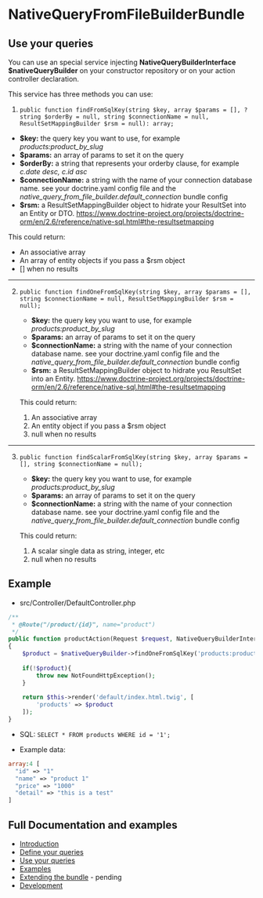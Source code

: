 NativeQueryFromFileBuilderBundle
================================

Use your queries
----------------

You can use an special service injecting **NativeQueryBuilderInterface $nativeQueryBuilder** 
on your constructor repository or on your action controller declaration.

This service has three methods you can use:

1. `public function findFromSqlKey(string $key, array $params = [], ?string $orderBy = null, string $connectionName = null, ResultSetMappingBuilder $rsm = null): array;`

  - **$key:** the query key you want to use, for example *products:product_by_slug*
  - **$params:** an array of params to set it on the query
  - **$orderBy:** a string that represents your orderby clause, for example *c.date desc, c.id asc*
  - **$connectionName:** a string with the name of your connection database name. see your doctrine.yaml config file and the *native_query_from_file_builder.default_connection* bundle config 
  - **$rsm:** a ResultSetMappingBuilder object to hidrate your ResultSet into an Entity or DTO. https://www.doctrine-project.org/projects/doctrine-orm/en/2.6/reference/native-sql.html#the-resultsetmapping

  This could return:

  - An associative array
  - An array of entity objects if you pass a $rsm object
  - [] when no results

---

2. `public function findOneFromSqlKey(string $key, array $params = [], string $connectionName = null, ResultSetMappingBuilder $rsm = null);`

      - **$key:** the query key you want to use, for example *products:product_by_slug*
      - **$params:** an array of params to set it on the query
      - **$connectionName:** a string with the name of your connection database name. see your doctrine.yaml config file and the *native_query_from_file_builder.default_connection* bundle config
      - **$rsm:** a ResultSetMappingBuilder object to hidrate you ResultSet into an Entity. https://www.doctrine-project.org/projects/doctrine-orm/en/2.6/reference/native-sql.html#the-resultsetmapping

      This could return:

      1. An associative array 
      2. An entity object if you pass a $rsm object
      3. null when no results

---

3. `public function findScalarFromSqlKey(string $key, array $params = [], string $connectionName = null);`

   - **$key:** the query key you want to use, for example *products:product_by_slug*
   - **$params:** an array of params to set it on the query
   - **$connectionName:** a string with the name of your connection database name. see your doctrine.yaml config file and the *native_query_from_file_builder.default_connection* bundle config

   This could return:

   1. A scalar single data as string, integer, etc
   2. null when no results

## Example

- src/Controller/DefaultController.php

```php
/**
 * @Route("/product/{id}", name="product")
 */
public function productAction(Request $request, NativeQueryBuilderInterface $nativeQueryBuilder, $id)
{
    $product = $nativeQueryBuilder->findOneFromSqlKey('products:product_by_slug', ['id' => $id]);
    
    if(!$product){
        throw new NotFoundHttpException();
    }
    
    return $this->render('default/index.html.twig', [
        'products' => $product
    ]);
}
```

- SQL: `SELECT * FROM products WHERE id = '1';`

- Example data:

```php
array:4 [
  "id" => "1"
  "name" => "product 1"
  "price" => "1000"
  "detail" => "this is a test"
]
```
Full Documentation and examples
-------------------------------

- [Introduction](https://github.com/micayael/native-query-from-file-builder-bundle/blob/master/README.md)
- [Define your queries](https://github.com/micayael/native-query-from-file-builder-bundle/blob/master/doc/defining_queries.md)
- [Use your queries](https://github.com/micayael/native-query-from-file-builder-bundle/blob/master/doc/using_queries.md)
- [Examples](https://github.com/micayael/native-query-from-file-builder-bundle/blob/master/doc/examples.md)
- [Extending the bundle](https://github.com/micayael/native-query-from-file-builder-bundle/blob/master/doc/using_queries.md) - pending
- [Development](https://github.com/micayael/native-query-from-file-builder-bundle/blob/master/doc/development.md)
